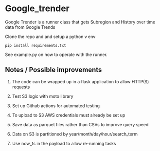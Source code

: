 # Google_trender

Google Trender is a runner class that gets Subregion and History over time data from Google Trends


Clone the repo and and setup a python v env

```pip install requirements.txt```

See example.py on how to operate with the runner.


## Notes / Possible improvements

1) The code can be wrapped up in a flask application to allow HTTP(S) requests

2) Test S3 logic with moto library

3) Set up Github actions for automated testing

4) To upload to S3 AWS credentials must already be set up

5) Save data as parquet files rather than CSVs to improve query speed

6) Data on S3 is partitioned by year/month/day/hour/search_term

7) Use now_ts in the payload to allow re-running tasks
 

